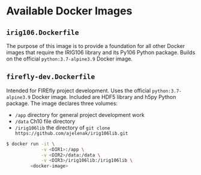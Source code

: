 # Available Docker Images

## `irig106.Dockerfile`

The purpose of this image is to provide a foundation for all other Docker images that require the IRIG106 library and its Py106 Python package. Builds on the official `python:3.7-alpine3.9` Docker image.

## `firefly-dev.Dockerfile`

Intended for FIREfly project development. Uses the official `python:3.7-alpine3.9` Docker image. Included are HDF5 library and h5py Python package. The image declares three volumes:

* `/app` directory for general project development work
* `/data` Ch10 file directory
* `/irig106lib` the directory of `git clone https://github.com/ajelenak/irig106lib.git`

```bash
$ docker run -it \
             -v <DIR1>:/app \
             -v <DIR2>/data:/data \
             -v <DIR3>/irig106lib:/irig106lib \
         <docker-image>
```
